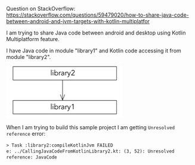 Question on StackOverflow: https://stackoverflow.com/questions/59479020/how-to-share-java-code-between-android-and-jvm-targets-with-kotlin-multiplatfor

I am trying to share Java code between android and desktop using Kotlin Multiplatform feature.

I have Java code in module "library1" and Kotlin code accessing it from module "library2".

![library2 depends on library1](dependencies.png)

When I am trying to build this sample project I am getting `Unresolved reference` error:

```
> Task :library2:compileKotlinJvm FAILED
e: ../CallingJavaCodeFromKotlinLibrary2.kt: (3, 52): Unresolved reference: JavaCode
```
